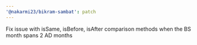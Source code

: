 ```yaml
---
'@nakarmi23/bikram-sambat': patch
---
```


Fix issue with isSame, isBefore, isAfter comparison methods when the BS month spans 2 AD months
